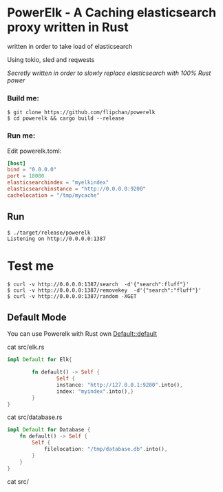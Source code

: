 
# PowerElk - A Caching elasticsearch proxy written in Rust   


written in order to take load of elasticsearch


Using tokio, sled and reqwests  

*Secretly written in order to slowly replace elasticsearch with 100% Rust power*


### Build me:    
```shell 
$ git clone https://github.com/flipchan/powerelk
$ cd powerelk && cargo build --release
```

### Run me:  
Edit powerelk.toml: 

```toml
[host]
bind = "0.0.0.0"
port = 18080
elasticsearchindex = "myelkindex"
elasticsearchinstance = "http://0.0.0.0:9200"
cachelocation = "/tmp/mycache"
```

## Run   
```shell
$ ./target/release/powerelk
Listening on http://0.0.0.0:1387
```






# Test me
```shell  
$ curl -v http://0.0.0.0:1387/search  -d'{"search":fluff"}'   
$ curl -v http://0.0.0.0:1387/removekey  -d'{"search":"fluff"}'   
$ curl -v http://0.0.0.0:1387/random -XGET
```



## Default Mode  
You can use Powerelk with Rust own [Default::default](https://doc.rust-lang.org/std/default/trait.Default.html)   

cat src/elk.rs    
```rust
impl Default for Elk{

        fn default() -> Self {
                Self {
                instance: "http://127.0.0.1:9200".into(),
                index: "myindex".into(),}
        }
}
```

cat src/database.rs   

```rust
impl Default for Database {
    fn default() -> Self {
        Self {
            filelocation: "/tmp/database.db".into(),
        }
    }
}

```

cat src/


